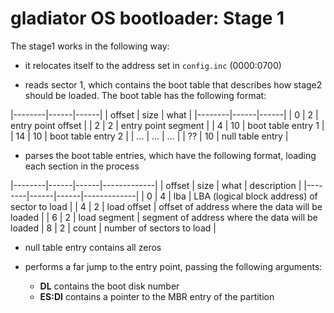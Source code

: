 # gladiator OS bootloader: Stage 1

The stage1 works in the following way:

* it relocates itself to the address set in `config.inc` (0000:0700)

* reads sector 1, which contains the boot table that describes how stage2 should be loaded. The boot table has the following format:

|--------|------|------|
| offset | size | what |
|--------|------|------|
| 0 | 2 | entry point offset |
| 2 | 2 | entry point segment |
| 4 | 10 | boot table entry 1 |
| 14 | 10 | boot table entry 2 |
| ... | ... | ... |
| ?? | 10 | null table entry |

* parses the boot table entries, which have the following format, loading each section in the process

|--------|------|------|-------------|
| offset | size | what | description |
|--------|------|------|-------------|
| 0 | 4 | lba | LBA (logical block address) of sector to load |
| 4 | 2 | load offset | offset of address where the data will be loaded |
| 6 | 2 | load segment | segment of address where the data will be loaded
| 8 | 2 | count | number of sectors to load |

* null table entry contains all zeros

* performs a far jump to the entry point, passing the following arguments:

  * **DL** contains the boot disk number
  * **ES:DI** contains a pointer to the MBR entry of the partition
  